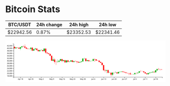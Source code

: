 # Bitcoin Stats

BTC/USDT|24h change|24h high|24h low|
|---|---|---|---|
|$22942.56|0.87%|$23352.53|$22341.46|

<img src="./chart.svg">
